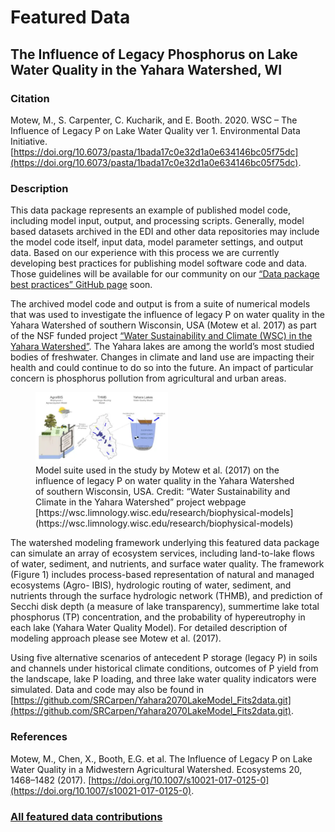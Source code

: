 # Featured Data

## The Influence of Legacy Phosphorus on Lake Water Quality in the Yahara Watershed, WI

### Citation

Motew, M., S. Carpenter, C. Kucharik, and E. Booth. 2020. WSC – The Influence of Legacy P on Lake Water Quality ver 1. Environmental Data Initiative. [https://doi.org/10.6073/pasta/1bada17c0e32d1a0e634146bc05f75dc](https://doi.org/10.6073/pasta/1bada17c0e32d1a0e634146bc05f75dc).

### Description

This data package represents an example of published model code, including model input, output, and processing scripts. Generally, model based datasets archived in the EDI and other data repositories may include the model code itself, input data, model parameter settings, and output data. Based on our experience with this process we are currently developing best practices for publishing model software code and data. Those guidelines will be available for our community on our [“Data package best practices” GitHub page](https://github.com/EDIorg/data-package-best-practices) soon.

The archived model code and output is from a suite of numerical models that was used to  investigate the influence of legacy P on water quality in the Yahara Watershed of southern Wisconsin, USA (Motew et al. 2017) as part of the NSF funded project [“Water Sustainability and Climate (WSC) in the Yahara Watershed”](https://wsc.limnology.wisc.edu/). The Yahara lakes are among the world’s most studied bodies of freshwater. Changes in climate and land use are impacting their health and could continue to do so into the future. An impact of particular concern is phosphorus pollution from agricultural and urban areas. 

<figure class="figure_featured">
    <img src="/static/images/featured_data/model-suite.png" alt="map of participating grassland sites" width="50%">
    <figcaption>Model suite used in the study by Motew et al. (2017) on the influence of legacy P on water quality in the Yahara Watershed of southern Wisconsin, USA. Credit: “Water Sustainability and Climate in the Yahara Watershed” project webpage [https://wsc.limnology.wisc.edu/research/biophysical-models](https://wsc.limnology.wisc.edu/research/biophysical-models)</figcaption>
</figure>

The watershed modeling framework underlying this featured data package can simulate an array of ecosystem services, including land-to-lake flows of water, sediment, and nutrients, and surface water quality. The framework (Figure 1) includes process-based representation of natural and managed ecosystems (Agro- IBIS), hydrologic routing of water, sediment, and nutrients through the surface hydrologic network (THMB), and prediction of Secchi disk depth (a measure of lake transparency), summertime lake total phosphorus (TP) concentration, and the probability of hypereutrophy in each lake (Yahara Water Quality Model). For detailed description of modeling approach please see Motew et al. (2017).

Using five alternative scenarios of antecedent P storage (legacy P) in soils and channels under historical climate conditions, outcomes of P yield from the landscape, lake P loading, and three lake water quality indicators were simulated. Data and code may also be found in [https://github.com/SRCarpen/Yahara2070LakeModel_Fits2data.git](https://github.com/SRCarpen/Yahara2070LakeModel_Fits2data.git).

### References

Motew, M., Chen, X., Booth, E.G. et al. The Influence of Legacy P on Lake Water Quality in a Midwestern Agricultural Watershed. Ecosystems 20, 1468–1482 (2017). [https://doi.org/10.1007/s10021-017-0125-0](https://doi.org/10.1007/s10021-017-0125-0).

### [All featured data contributions](/templates/featured_data/featured-grid)
